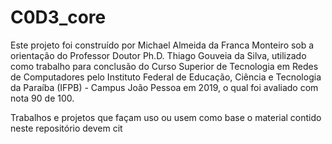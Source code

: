 # C0D3_core
Este projeto foi construído por Michael Almeida da Franca Monteiro sob a orientação do Professor Doutor Ph.D. Thiago Gouveia da Silva, utilizado como trabalho para conclusão do Curso Superior de Tecnologia em Redes de Computadores pelo Instituto Federal de Educação, Ciência e Tecnologia da Paraíba (IFPB) - Campus João Pessoa em 2019, o qual foi avaliado com nota 90 de 100.

Trabalhos e projetos que façam uso ou usem como base o material contido neste repositório devem cit
